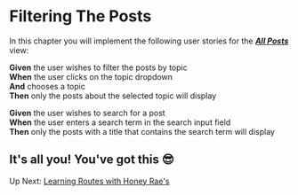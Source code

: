 # Filtering The Posts
In this chapter you will implement the following user stories for the ***[All Posts](./LEARN_WIREFRAME.md#-homeall-posts)*** view:

**Given** the user wishes to filter the posts by topic<br>
**When** the user clicks on the topic dropdown<br>
**And** chooses a topic<br>
**Then** only the posts about the selected topic will display

**Given** the user wishes to search for a post<br>
**When** the user enters a search term in the search input field<br>
**Then** only the posts with a title that contains the search term will display

## It's all you! You've got this 😎

Up Next: [Learning Routes with Honey Rae's](./REPAIR_ROUTES_INTRO.md)